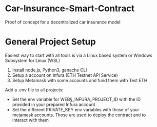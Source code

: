 # Car-Insurance-Smart-Contract
Proof of concept for a decentralized car insurance model

# General Project Setup
Easiest way to start with all tools is via a Linux based system or Windows Subsystem for Linux (WSL)
1. Install node.js, Python3, ganache CLI
2. Setup a account on Infura (ETH Testnet API Service)
3. Setup Metamask with some accounts and fund them with Test ETH

Add a .env file to all projects:
 - Set the env variable for WEB§_INFURA_PROJECT_ID with the ID provided in your prepared Infura account
 - Set the different PRIVATE_KEY env variables with those of your metamask accounts. Those are used to deploy the contract and to interact with them

